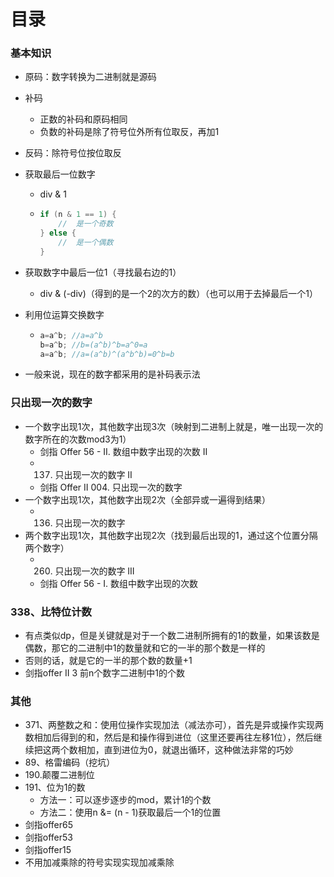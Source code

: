 # 目录

### 基本知识

- 原码：数字转换为二进制就是源码

- 补码
  - 正数的补码和原码相同
  - 负数的补码是除了符号位外所有位取反，再加1
  
- 反码：除符号位按位取反

- 获取最后一位数字
  - div & 1

  - ```cpp
    if (n & 1 == 1) {
        //	是一个奇数
    } else {
        //	是一个偶数
    }
    ```
  
- 获取数字中最后一位1（寻找最右边的1）
  - div & (-div)（得到的是一个2的次方的数）（也可以用于去掉最后一个1）

- 利用位运算交换数字
  
  - ```cpp
    a=a^b; //a=a^b 
    b=a^b; //b=(a^b)^b=a^0=a 
    a=a^b; //a=(a^b)^(a^b^b)=0^b=b
    ```
  
- 一般来说，现在的数字都采用的是补码表示法







### 只出现一次的数字

- 一个数字出现1次，其他数字出现3次（映射到二进制上就是，唯一出现一次的数字所在的次数mod3为1）
  - 剑指 Offer 56 - II. 数组中数字出现的次数 II
  - 137. 只出现一次的数字 II
  - 剑指 Offer II 004. 只出现一次的数字 
- 一个数字出现1次，其他数字出现2次（全部异或一遍得到结果）
  - 136. 只出现一次的数字
- 两个数字出现1次，其他数字出现2次（找到最后出现的1，通过这个位置分隔两个数字）
  - 260. 只出现一次的数字 III
  - 剑指 Offer 56 - I. 数组中数字出现的次数







### 338、比特位计数

- 有点类似dp，但是关键就是对于一个数二进制所拥有的1的数量，如果该数是偶数，那它的二进制中1的数量就和它的一半的那个数是一样的
- 否则的话，就是它的一半的那个数的数量+1
- 剑指offer II 3 前n个数字二进制中1的个数







### 其他

- 371、两整数之和：使用位操作实现加法（减法亦可），首先是异或操作实现两数相加后得到的和，然后是和操作得到进位（这里还要再往左移1位），然后继续把这两个数相加，直到进位为0，就退出循环，这种做法非常的巧妙
- 89、格雷编码（挖坑）
- 190.颠覆二进制位
- 191、位为1的数
  - 方法一：可以逐步逐步的mod，累计1的个数
  - 方法二：使用n &= (n - 1)获取最后一个1的位置
- 剑指offer65
- 剑指offer53
- 剑指offer15
- 不用加减乘除的符号实现实现加减乘除
